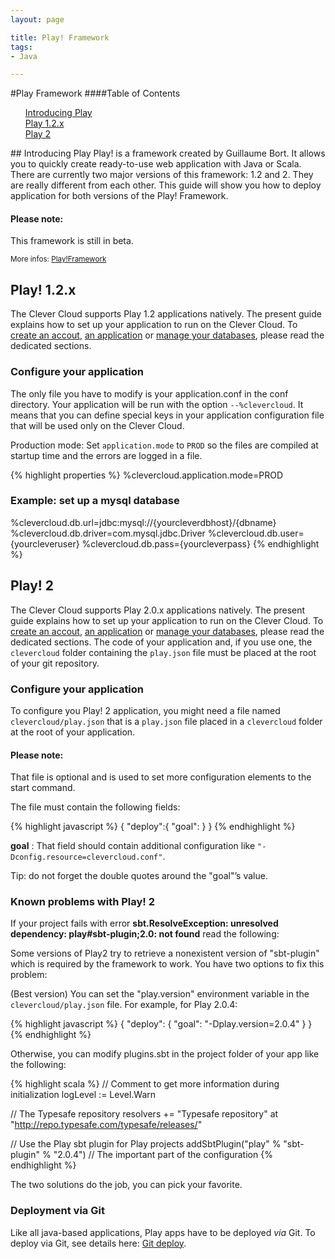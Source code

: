 ```yaml
---
layout: page

title: Play! Framework
tags:
- Java

---
```


#Play Framework 
####Table of Contents
<ul style="list-style:none">
	<li>
		<a href="#introducing_play">
			<div class="unselectable " >Introducing Play<span class="unselectable caret pointer-table-content"></span></div>
		</a>
	</li>
	<li>
		<a href="#play_12x">
			<div class="unselectable " >Play 1.2.x<span class="unselectable caret pointer-table-content"></span></div>
		</a>
	</li>
	<li>
		<a href="#play_2">
		<div class="unselectable " >Play 2<span class="unselectable caret pointer-table-content"></span></div>
		</a>
	</li>
</ul>
## Introducing Play
Play! is a framework created by Guillaume Bort. It allows you to quickly create ready-to-use web application with Java or Scala. There are currently two major versions of this framework: 1.2 and 2. They are really different from each other. This guide will show you how to deploy application for both versions of the Play! Framework.

<div class="alert alert-hot-problems">
<h4>Please note:</h4>
<p>This framework is still in beta.</p>
</div>

<small>More infos: <a href="http://www.playframework.org">Play!Framework</a></small>

## Play! 1.2.x

The Clever Cloud supports Play 1.2 applications natively. The present guide explains how to set up your application to run on the Clever Cloud.
To [create an accout](/create-an-account), [an application](/create-an-app) or [manage your databases](/services), please read the dedicated sections.


### Configure your application

The only file you have to modify is your application.conf in the conf directory.
Your application will be run with the option `--%clevercloud`. It means that you can define special keys in your application configuration file that will be used only on the Clever Cloud.

Production mode: Set `application.mode` to `PROD` so the files are compiled at startup time and the errors are logged in a file.

{% highlight properties %}
%clevercloud.application.mode=PROD

### Example: set up a mysql database
%clevercloud.db.url=jdbc:mysql://{yourcleverdbhost}/{dbname}
%clevercloud.db.driver=com.mysql.jdbc.Driver
%clevercloud.db.user={yourcleveruser}
%clevercloud.db.pass={yourcleverpass}
{% endhighlight %}

## Play! 2

The Clever Cloud supports Play 2.0.x applications natively. The present guide explains how to set up your application to run on the Clever Cloud.
To [create an accout](/create-an-account), [an application](/create-an-app) or [manage your databases](/services), please read the dedicated sections.
The code of your application and, if you use one, the
`clevercloud` folder containing the `play.json` file must be placed at the root of your git repository.

### Configure your application
To configure you Play! 2 application, you might need a file named
`clevercloud/play.json` that is a `play.json` file placed in a
`clevercloud` folder at the root of your application.

<div class="alert alert-hot-problems">
	<h4>Please note:</h4>
	<p>That file is optional and is used to set more
configuration elements to the start command.</p>
</div>

The file must contain the
following fields:

{% highlight javascript %}
{
   "deploy":{
	   "goal":<string>
	}
}
{% endhighlight %}

**goal**
: That field should contain additional configuration like
`"-Dconfig.resource=clevercloud.conf"`.

<div class="alert alert-hot-problems">
	Tip: do not forget the double quotes
	around the "goal"’s value.
</div>

### Known problems with Play! 2

If your project fails with error **sbt.ResolveException: unresolved
dependency: play#sbt-plugin;2.0: not found** read the following:

Some versions of Play2 try to retrieve a nonexistent version of
"sbt-plugin" which is required by the framework to work.
You have two options to fix this problem:

(Best version) You can set the "play.version" environment variable in the
`clevercloud/play.json` file. For example, for Play 2.0.4:

{% highlight javascript %}
{
	"deploy": {
		"goal": "-Dplay.version=2.0.4"
	}
}
{% endhighlight %}

Otherwise, you can modify plugins.sbt in the project folder of your
app like the following:

{% highlight scala %}
// Comment to get more information during initialization
logLevel := Level.Warn

// The Typesafe repository
resolvers += "Typesafe repository" at "http://repo.typesafe.com/typesafe/releases/"

// Use the Play sbt plugin for Play projects
addSbtPlugin("play" % "sbt-plugin" % "2.0.4") // The important part of the configuration
{% endhighlight %}

The two solutions do the job, you can pick your favorite.

### Deployment via Git

Like all java-based applications, Play apps have to be deployed *via* Git.
To deploy via Git, see details here: <a href="/git-deploy-java">Git deploy</a>.

<script type="text/javascript">
$('#center a').click(function(){
    $('html, body').animate({
        scrollTop: $( $(this).attr('href') ).offset().top - 0
    }, 500);
    return false;
});
</script>
